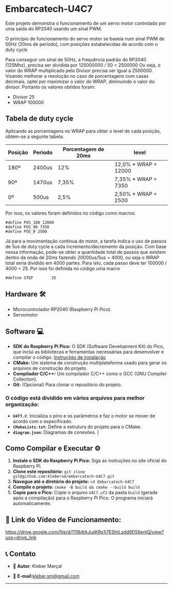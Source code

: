 # Embarcatech-U4C7

Este projeto demonstra o funcionamento de um servo motor controlado por uma saída do RP2040 usando um sinal PWM.

O princípio de funcionamento do servo motor se baseia num sinal PWM de 50Hz (20ms de período), com posições estabelecidas de acordo com o duty cycle

Para conseguir um sinal de 50Hz, a frequência padrão do RP2040 (125Mhz), precisa ser dividida por 125000000 / 50 = 2500000
Ou seja, o valor do WRAP multiplicado pelo Divisor precisa ser igual a 2500000. Visando melhorar a resolução no caso de porcentagens com casas decimais, optei por maximizar o valor do WRAP, diminuindo o valor do divisor. Portanto os valores obtidos foram:

- Divisor 25
- WRAP 100000

## Tabela de duty cycle

Aplicando as porcentagens no WRAP para obter o level de cada posição, obtém-se a segunte tabela:

| Posição | Periodo | Porcentagem de 20ms | level                 |
| ------- | ------- | ------------------- | --------------------- |
| 180º    | 2400us  | 12%                 | 12,0% \* WRAP = 12000 |
| 90º     | 1470us  | 7,35%               | 7,35% \* WRAP = 7350  |
| 0º      | 500us   | 2,5%                | 2,50% \* WRAP = 2500  |

Por isso, os valores foram definidos no código como macros:

```
#define POS_180 12000
#define POS_90 7350
#define POS_0 2500
```

Já para a movimentação contínua do motor, a tarefa indica o uso de passos de 5us de duty cycle a cada incremento/decremento da posição. Com base nessa informação, pode-se obter a quantidade total de passos que existem dentro da onda de 20ms fazendo 20000us/5us = 4000, ou seja o WRAP total seria dividido em 4000 partes. Para isto, cada passo deve ter 100000 / 4000 = 25. Por isso foi definida no código uma macro

```
#define STEP        25
```

## Hardware 🛠️

- Microcontrolador RP2040 (Raspberry Pi Pico).
- Servomotor

## Software 💻

- **SDK do Raspberry Pi Pico:** O SDK (Software Development Kit) do Pico, que inclui as bibliotecas e ferramentas necessárias para desenvolver e compilar o código. [Instruções de instalação](https://www.raspberrypi.com/documentation/pico/getting-started/)
- **CMake:** Um sistema de construção multiplataforma usado para gerar os arquivos de construção do projeto.
- **Compilador C/C++:** Um compilador C/C++ como o GCC (GNU Compiler Collection).
- **Git:** (Opcional) Para clonar o repositório do projeto.

### O código está dividido em vários arquivos para melhor organização:

- **`U4T7.C`**: Inicializa o pino e os parâmetros e faz o motor se mover de acordo com o especificado.
- **`CMakeLists.txt`:** Define a estrutura do projeto para o CMake.
- **`diagram.json`:** Diagramas de conexões.
  |

## Como Compilar e Executar ⚙️

1. **Instale o SDK do Raspberry Pi Pico:** Siga as instruções no site oficial do Raspberry Pi.
2. **Clone este repositório:** `git clone git@github.com:klebersm/embarcatech-U4C7.git`
3. **Navegue até o diretório do projeto:** `cd Embarcatech-U4C7`
4. **Compile o projeto:** `cmake -B build && cmake --build build`
5. **Copie para o Pico:** Copie o arquivo `U4C7.uf2` da pasta `build` (gerada após a compilação) para o Raspberry Pi Pico. O programa iniciará automaticamente.

## 🔗 Link do Vídeo de Funcionamento:

https://drive.google.com/file/d/1118dtAJuiiKRs1i7EShtLsdd9D56enlQ/view?usp=drive_link

## 📞 Contato

- 👤 **Autor**: Kleber Marçal

- 📧 **E-mail**:kleber.sm@gmail.com

---
